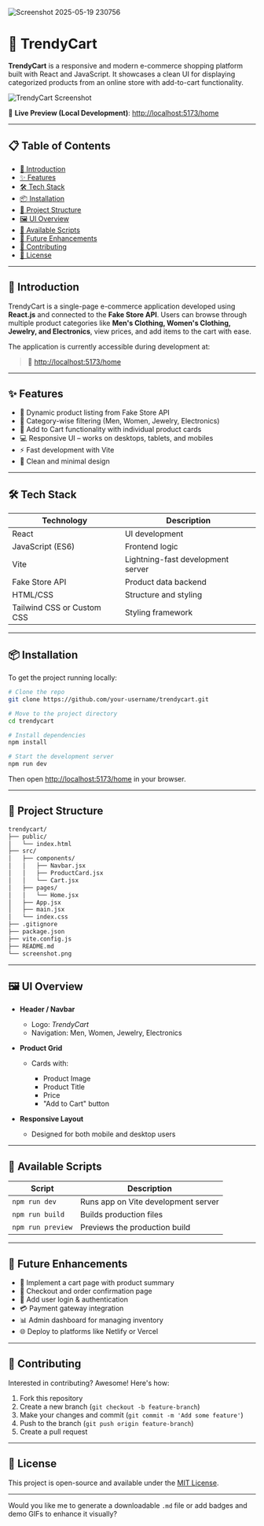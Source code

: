 ![Screenshot 2025-05-19 230756](https://github.com/user-attachments/assets/4ac45f8d-f20c-4a8b-a547-9501357923e2)

# 🛒 TrendyCart

**TrendyCart** is a responsive and modern e-commerce shopping platform built with React and JavaScript. It showcases a clean UI for displaying categorized products from an online store with add-to-cart functionality.

![TrendyCart Screenshot](./screenshot.png)

🔗 **Live Preview (Local Development)**: [http://localhost:5173/home](http://localhost:5173/home)

---

## 📋 Table of Contents

* [🚀 Introduction](#-introduction)
* [✨ Features](#-features)
* [🛠️ Tech Stack](#️-tech-stack)
* [📦 Installation](#-installation)
* [📁 Project Structure](#-project-structure)
* [🖼️ UI Overview](#-ui-overview)
* [🔧 Available Scripts](#-available-scripts)
* [🧠 Future Enhancements](#-future-enhancements)
* [🤝 Contributing](#-contributing)
* [📄 License](#-license)

---

## 🚀 Introduction

TrendyCart is a single-page e-commerce application developed using **React.js** and connected to the **Fake Store API**. Users can browse through multiple product categories like **Men's Clothing, Women's Clothing, Jewelry, and Electronics**, view prices, and add items to the cart with ease.

The application is currently accessible during development at:

> 🔗 [http://localhost:5173/home](http://localhost:5173/home)

---

## ✨ Features

* 🧥 Dynamic product listing from Fake Store API
* 🧍 Category-wise filtering (Men, Women, Jewelry, Electronics)
* 🛒 Add to Cart functionality with individual product cards
* 💻 Responsive UI – works on desktops, tablets, and mobiles
* ⚡ Fast development with Vite
* 🧼 Clean and minimal design

---

## 🛠️ Tech Stack

| Technology                 | Description                       |
| -------------------------- | --------------------------------- |
| React                      | UI development                    |
| JavaScript (ES6)           | Frontend logic                    |
| Vite                       | Lightning-fast development server |
| Fake Store API             | Product data backend              |
| HTML/CSS                   | Structure and styling             |
| Tailwind CSS or Custom CSS | Styling framework                 |

---

## 📦 Installation

To get the project running locally:

```bash
# Clone the repo
git clone https://github.com/your-username/trendycart.git

# Move to the project directory
cd trendycart

# Install dependencies
npm install

# Start the development server
npm run dev
```

Then open [http://localhost:5173/home](http://localhost:5173/home) in your browser.

---

## 📁 Project Structure

```bash
trendycart/
├── public/
│   └── index.html
├── src/
│   ├── components/
│   │   ├── Navbar.jsx
│   │   ├── ProductCard.jsx
│   │   └── Cart.jsx
│   ├── pages/
│   │   └── Home.jsx
│   ├── App.jsx
│   ├── main.jsx
│   └── index.css
├── .gitignore
├── package.json
├── vite.config.js
├── README.md
└── screenshot.png
```

---

## 🖼️ UI Overview

* **Header / Navbar**

  * Logo: *TrendyCart*
  * Navigation: Men, Women, Jewelry, Electronics
* **Product Grid**

  * Cards with:

    * Product Image
    * Product Title
    * Price
    * "Add to Cart" button
* **Responsive Layout**

  * Designed for both mobile and desktop users

---

## 🔧 Available Scripts

| Script            | Description                         |
| ----------------- | ----------------------------------- |
| `npm run dev`     | Runs app on Vite development server |
| `npm run build`   | Builds production files             |
| `npm run preview` | Previews the production build       |

---

## 🧠 Future Enhancements

* 🛒 Implement a cart page with product summary
* 🧾 Checkout and order confirmation page
* 🔐 Add user login & authentication
* 💳 Payment gateway integration
* 📊 Admin dashboard for managing inventory
* 🌐 Deploy to platforms like Netlify or Vercel

---

## 🤝 Contributing

Interested in contributing? Awesome! Here's how:

1. Fork this repository
2. Create a new branch (`git checkout -b feature-branch`)
3. Make your changes and commit (`git commit -m 'Add some feature'`)
4. Push to the branch (`git push origin feature-branch`)
5. Create a pull request

---

## 📄 License

This project is open-source and available under the [MIT License](LICENSE).

---

Would you like me to generate a downloadable `.md` file or add badges and demo GIFs to enhance it visually?
